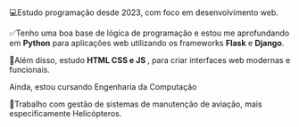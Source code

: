 
<p>💻Estudo programação desde 2023, com foco em desenvolvimento web. </p>
<p>✅Tenho uma boa base de lógica de programação e estou me aprofundando em <strong>Python</strong> para aplicações web utilizando os frameworks <strong>Flask</strong> e <strong>Django</strong>. </p>
<p>📖Além disso, estudo <strong>HTML CSS e JS </strong>,   para criar interfaces web modernas e funcionais.</p>
<p>Ainda, estou cursando Engenharia da Computação</p>

🚁Trabalho com gestão de sistemas de manutenção de aviação, mais especificamente Helicópteros.
